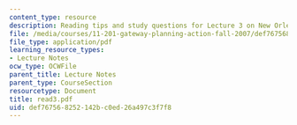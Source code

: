 ```yaml
---
content_type: resource
description: Reading tips and study questions for Lecture 3 on New Orleans recovery.
file: /media/courses/11-201-gateway-planning-action-fall-2007/def767568252142bc0ed26a497c3f7f8_read3.pdf
file_type: application/pdf
learning_resource_types:
- Lecture Notes
ocw_type: OCWFile
parent_title: Lecture Notes
parent_type: CourseSection
resourcetype: Document
title: read3.pdf
uid: def76756-8252-142b-c0ed-26a497c3f7f8
---
```

